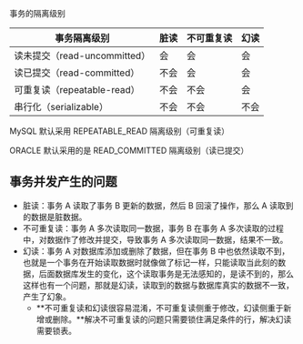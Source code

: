 事务的隔离级别

| 事务隔离级别                 | 脏读 | 不可重复读 | 幻读 |
| ---------------------------- | ---- | ---------- | ---- |
| 读未提交（read-uncommitted） | 会   | 会         | 会   |
| 读已提交（read-committed）   | 不会 | 会         | 会   |
| 可重复读（repeatable-read）  | 不会 | 不会       | 会   |
| 串行化（serializable）       | 不会 | 不会       | 不会 |

MySQL 默认采用 REPEATABLE_READ 隔离级别（可重复读）

ORACLE 默认采用的是 READ_COMMITTED 隔离级别（读已提交）



## 事务并发产生的问题

- 脏读：事务 A 读取了事务 B 更新的数据，然后 B 回滚了操作，那么 A 读取到的数据是脏数据。
- 不可重复读：事务 A 多次读取同一数据，事务 B 在事务 A 多次读取的过程中，对数据作了修改并提交，导致事务 A 多次读取同一数据，结果不一致。
- 幻读：事务 A 对数据库添加或删除了数据，但在事务 B 中也依然读取不到，也就是一个事务在开始读取数据时就像做了标记一样，只能读取当此刻的数据，后面数据库发生的变化，这个读取事务是无法感知的，是读不到的，那么这样也有一个问题，那就是幻读，读取到的数据与数据库真实的数据不一致，产生了幻象。
  - **不可重复读和幻读很容易混淆，不可重复读侧重于修改，幻读侧重于新增或删除。**解决不可重复读的问题只需要锁住满足条件的行，解决幻读需要锁表。























































